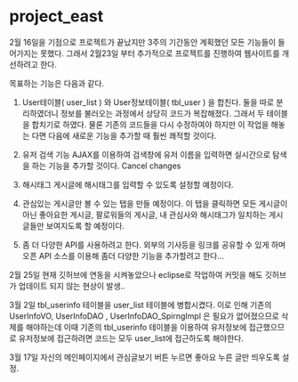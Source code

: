 # project_east

2월 16일을 기점으로 프로젝트가 끝났지만 3주의 기간동안 계획했던 모든 기능들이 들어가지는 못했다.
그래서 2월23일 부터 추가적으로 프로젝트를 진행하여 웹사이트를 개선하려고 한다.

목표하는 기능은 다음과 같다.
1. User테이블( user_list ) 와 User정보테이블( tbl_user ) 을 합친다. 둘을 따로 분리하였더니 정보를 불러오는 과정에서 상당히 코드가 복잡해졌다. 
그래서 두 테이블을 합치기로 하였다. 물론 기존의 코드들을 다시 수정하여야 하지만 이 작업을 해놓는 다면 다음에 새로운 기능을 추가할 때 훨씬 쾌적할 것이다.

2. 유저 검색 기능
AJAX를 이용하여 검색창에 유저 이름을 입력하면 실시간으로 탐색을 하는 기능을 추가할 것이다.
Cancel changes
3. 해시태그
게시글에 해시태그를 입력할 수 있도록 설정할 예정이다.

4. 관심있는 게시글만 볼 수 있는 탭을 만들 예정이다.
이 탭을 클릭하면 모든 게시글이 아닌 좋아요한 게시글, 팔로워들의 게시글, 내 관심사와 해시태그가 일치하는 게시글들만 보여지도록 할 예정이다.

5. 좀 더 다양한 API를 사용하려고 한다. 외부의 기사등을 링크를 공유할 수 있게 하며 오픈 API 소스를 이용해 좀더 다양한 기능을 추가할려고 한다...


2월 25일 
현재 깃허브에 연동을 시켜놓았으나 eclipse로 작업하여 커밋을 해도 깃허브가 업데이트 되지 않는 현상이 발생.. 

3월 2일
tbl_userinfo 테이블을 user_list  테이블에 병합시켰다. 이로 인해 기존의 UserInfoVO, UserInfoDAO , UserInfoDAO_SpirngImpl 은 필요가 없어졌으므로 삭제를 해야하는데 
이때 기존의 tbl_userinfo 테이블을 이용하여 유저정보에 접근했으므로 유저정보에 접근하려면 코드는 모두 user_list에 접근하도록 해야한다.

3월 17일
자신의 메인페이지에서 관심글보기 버튼 누르면 좋아요 누른 글만 띄우도록 설정.
